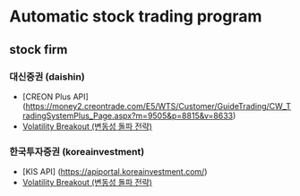 # Automatic stock trading program

## stock firm

### 대신증권 (daishin)

- [CREON Plus API] (https://money2.creontrade.com/E5/WTS/Customer/GuideTrading/CW_TradingSystemPlus_Page.aspx?m=9505&p=8815&v=8633)
- [Volatility Breakout (변동성 돌파 전략)](./creon)

### 한국투자증권 (koreainvestment)

- [KIS API] (https://apiportal.koreainvestment.com/)
- [Volatility Breakout (변동성 돌파 전략)](./kis/volatility_breakout)
